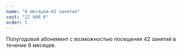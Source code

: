 ```yaml
---
name: "6 месяцев—42 занятия"
cost: "22 900 ₽"
order: 5
---
```


Полугодовой абонемент с возможностью посещения 42 занятий в течение 6 месяцев. 